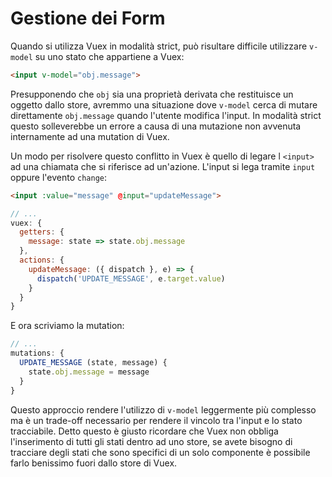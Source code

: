 # Gestione dei Form

Quando si utilizza Vuex in modalità strict, può risultare difficile utilizzare `v-model` su uno stato che appartiene a Vuex:

``` html
<input v-model="obj.message">
```

Presupponendo che `obj` sia una proprietà derivata che restituisce un oggetto dallo store, avremmo una situazione dove `v-model` cerca di mutare direttamente `obj.message` quando l'utente modifica l'input. In modalità strict questo solleverebbe un errore a causa di una mutazione non avvenuta internamente ad una mutation di Vuex.

Un modo per risolvere questo conflitto in Vuex è quello di legare l `<input>` ad una chiamata che si riferisce ad un'azione. L'input si lega tramite `input` oppure l'evento `change`:

``` html
<input :value="message" @input="updateMessage">
```
``` js
// ...
vuex: {
  getters: {
    message: state => state.obj.message
  },
  actions: {
    updateMessage: ({ dispatch }, e) => {
      dispatch('UPDATE_MESSAGE', e.target.value)
    }
  }
}
```

E ora scriviamo la mutation:

``` js
// ...
mutations: {
  UPDATE_MESSAGE (state, message) {
    state.obj.message = message
  }
}
```

Questo approccio rendere l'utilizzo di `v-model` leggermente più complesso ma è un trade-off necessario per rendere il vincolo tra l'input e lo stato tracciabile. Detto questo è giusto ricordare che Vuex non obbliga l'inserimento di tutti gli stati dentro ad uno store, se avete bisogno di tracciare degli stati che sono specifici di un solo componente è possibile farlo benissimo fuori dallo store di Vuex.